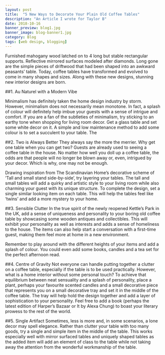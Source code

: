 ```yaml
---
layout: post
title:  "5 New Ways to Decorate Your Plain Old Coffee Tables"
description: "An Article I wrote for Taylor B"
date: 2018-10-16
banner_preview: blog1.jpg
banner_image: blog-banner1.jpg
category: Blog
tags: [web design, blogging]
---
```


Furnished mahogany wood latched on to 4 long but stable rectangular supports. Reflective mirrored surfaces modeled after diamonds. Long gone are the simple pieces of driftwood that had been shaped into an awkward peasants’ table. Today, coffee tables have transformed and evolved to come in many shapes and sizes. Along with these new designs, stunning new interior designs are born.

##1. Au Naturel with a Modern Vibe

Minimalism has definitely taken the home design industry by storm. However, minimalism does not necessarily mean monotone. In fact, a splash of colour will definitely help imbue your guests with a sense of intrigue and comfort. If you are a fan of the subtleties of minimalism, try sticking to an earthy tone when shopping for living room decor. Get a glass table and set some white decor on it. A simple and low maintenance method to add some colour is to set a succulent to your table. The

##2. Two is Always Better
They always say the more the merrier. Why get one table when you can get two? Guests are already used to seeing a coffee table in the house. No matter how well you doll up a coffee table, the odds are that people will no longer be blown away or, even, intrigued by your decor. Which is why, one may not be enough.

Drawing inspiration from The Scandinavian Home’s decorative scheme of ‘Tall and small stand side-by-side’, try layering your tables. The tall and small tables will add a quirky and artistic style to your living room while also charming your guest with its unique structure. To complete the design, set a single similar looking item on each table. This will help the tables feel like ‘twins’ and add a more mystery to your home.

##3. Sensible Clutter
In the true spirit of the newly reopened Kettle’s Park in the UK, add a sense of uniqueness and personality to your boring old coffee table by showcasing some wooden antiques and collectibles. This will exhibit your personality as well as interests and adds a sense of homeliness to the house. The items can also help start a conversation with a first-time guest, making them feel more at home in a new environment.

Remember to play around with the different heights of your items and add a splash of colour. You could even add some books, candles and a tea set for the perfect afternoon read.

##4. Centre of Gravity
Not everyone can handle putting together a clutter on a coffee table, especially if the table is to be used practically. However, what is a home interior without some personal touch? To achieve that equilibrium between neat sensuality and a splash of personality, place a plant, perhaps your favourite scented candles and a small decorative piece that represents you on a small decorative tray and set it in the middle of the coffee table. The tray will help hold the design together and add a layer of sophistication to your personality. Feel free to add a book (perhaps the latest edition of Harper’s Bazaar or It by Alexa Chung) to boast your literary prowess to the rest of the world.

##5. Single Artifact
Sometimes, less is more and, in some scenarios, a lone decor may spell elegance. Rather than clutter your table with too many goods, try a single and simple item in the middle of the table. This works especially well with mirror surfaced tables and uniquely shaped tables as the added item will add an element of class to the table while not taking away the attention from the wonderful workmanship of the table.
